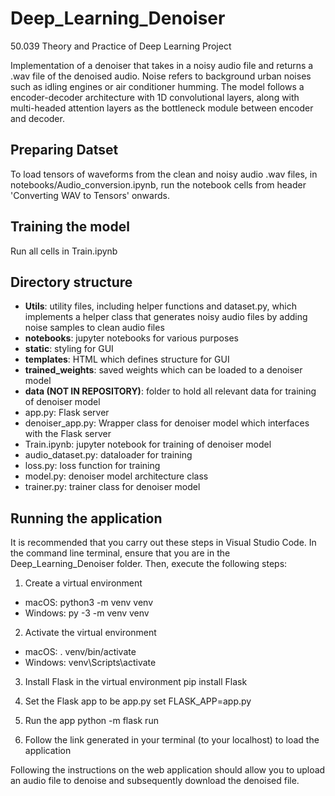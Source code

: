 # Deep_Learning_Denoiser
50.039 Theory and Practice of Deep Learning Project

Implementation of a denoiser that takes in a noisy audio file and returns a .wav file of the denoised audio. Noise refers to background urban noises such as idling engines or air conditioner humming. The model follows a encoder-decoder architecture with 1D convolutional layers, along with multi-headed attention layers as the bottleneck module between encoder and decoder.

## Preparing Datset
To load tensors of waveforms from the clean and noisy audio .wav files, in notebooks/Audio_conversion.ipynb, run the notebook cells from header 'Converting WAV to Tensors' onwards.

## Training the model
Run all cells in Train.ipynb

## Directory structure
* **Utils**: utility files, including helper functions and dataset.py, which implements a helper class that generates noisy audio files by adding noise samples to clean audio files
* **notebooks**: jupyter notebooks for various purposes
* **static**: styling for GUI
* **templates**: HTML which defines structure for GUI
* **trained_weights**: saved weights which can be loaded to a denoiser model
* **data (NOT IN REPOSITORY)**: folder to hold all relevant data for training of denoiser model
* app.py: Flask server
* denoiser_app.py: Wrapper class for denoiser model which interfaces with the Flask server
* Train.ipynb: jupyter notebook for training of denoiser model
* audio_dataset.py: dataloader for training
* loss.py: loss function for training
* model.py: denoiser model architecture class
* trainer.py: trainer class for denoiser model

## Running the application
It is recommended that you carry out these steps in Visual Studio Code. In the command line terminal, ensure that you are in the Deep_Learning_Denoiser folder. Then, execute the following steps:

1. Create a virtual environment
* macOS: python3 -m venv venv
* Windows: py -3 -m venv venv

2. Activate the virtual environment
* macOS: . venv/bin/activate
* Windows: venv\Scripts\activate

3. Install Flask in the virtual environment
pip install Flask

4. Set the Flask app to be app.py 
set FLASK_APP=app.py
  
5. Run the app
python -m flask run  

6. Follow the link generated in your terminal (to your localhost) to load the application

Following the instructions on the web application should allow you to upload an audio file to denoise and subsequently download the denoised file.
